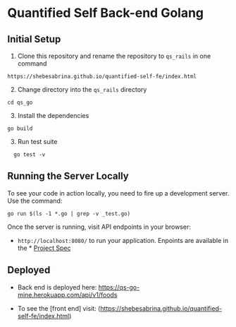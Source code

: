 # Quantified Self Back-end Golang

## Initial Setup

1. Clone this repository and rename the repository to `qs_rails` in one command

  ```shell
  https://shebesabrina.github.io/quantified-self-fe/index.html
  ```
2. Change directory into the `qs_rails` directory
  ```
  cd qs_go
  ```

3. Install the dependencies

  ```shell
  go build
  ```

3. Run test suite

  ```shell
    go test -v
  ```

## Running the Server Locally

To see your code in action locally, you need to fire up a development server. Use the command:

```shell
go run $(ls -1 *.go | grep -v _test.go)
```

Once the server is running, visit API endpoints in your browser:

* `http://localhost:8080/` to run your application. Enpoints are available in the * [Project Spec](http://backend.turing.io/module4/projects/quantified_self/quantified_self_rails)

## Deployed
* Back end is deployed here: https://qs-go-mine.herokuapp.com/api/v1/foods

* To see the [front end] visit: (https://shebesabrina.github.io/quantified-self-fe/index.html)

